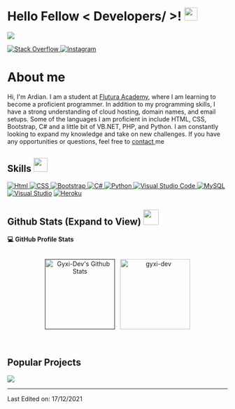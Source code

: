 <h1> Hello Fellow < Developers/ >! <img src = "https://raw.githubusercontent.com/MartinHeinz/MartinHeinz/master/wave.gif" width = 30px> </h1>
<p align='center'>
</p>

<p>
  <a href="https://github.com/DenverCoder1/readme-typing-svg"><img src="https://readme-typing-svg.herokuapp.com?&font=IBM+Plex+Sans&color=abcdef&size=20&lines=Welcome+to+my+GitHub+Profile!;I'm+a+18+yo+Programmer;I'm+a+Computer+Science+engineer" /></a>
</p>

   <a href="https://stackoverflow.com/users/19505084/g1xls" target="_blank">
    <img alt="Stack Overflow" src="https://img.shields.io/badge/Stack_Overflow-FE7A16?style=for-the-badge&logo=stack-overflow&logoColor=white">
  </a>  
  <a href="https://instagram.com/_ardiansyla" target="_blank">
    <img alt="Instagram" src="https://img.shields.io/badge/Instagram-%23E4405F.svg?style=for-the-badge&logo=Instagram&logoColor=white">
  </a>  

# About me
 
  Hi, I'm Ardian.
  I am a student at <a href="https://www.flutura-academy.com/" target="_blank"> Flutura Academy</a>, where I am learning to become a proficient programmer.
  In addition to my programming skills, I have a strong understanding of cloud hosting, domain names, and email setups.
  Some of the languages I am proficient in include HTML, CSS, Bootstrap, C# and a little bit of VB.NET, PHP, and Python.
  I am constantly looking to expand my knowledge and take on new challenges.
  If you have any opportunities or questions, feel free to <a href="mailto: ars.3@yahoo.com" target="_blank">contact </a>me

<h2> Skills <img src = "https://media2.giphy.com/media/QssGEmpkyEOhBCb7e1/giphy.gif?cid=ecf05e47a0n3gi1bfqntqmob8g9aid1oyj2wr3ds3mg700bl&rid=giphy.gif" width = 32px> </h2>
<a href="https://html.spec.whatwg.org/multipage/" target="_blank"> 
    <img alt="Html" src="https://img.shields.io/badge/html5-%23E34F26.svg?style=for-the-badge&logo=html5&logoColor=white">
  </a>

   <a href="https://en.wikipedia.org/wiki/CSS" target="_blank">
    <img alt="CSS" src="https://img.shields.io/badge/css3-%231572B6.svg?style=for-the-badge&logo=css3&logoColor=white">
  </a>
  
   <a href="https://getbootstrap.com/" target="_blank">
    <img alt="Bootstrap" src="https://img.shields.io/badge/bootstrap-%23563D7C.svg?style=for-the-badge&logo=bootstrap&logoColor=white">
  </a>

   <a href="https://learn.microsoft.com/en-us/dotnet/csharp/" target="_blank">
    <img alt="C#" src="https://img.shields.io/badge/c%23-%23239120.svg?style=for-the-badge&logo=c-sharp&logoColor=white">
  </a>
  
   <a href="https://www.python.org" target="_blank">
    <img alt="Python" src="https://img.shields.io/badge/Python-3776AB?style=for-the-badge&logo=python&logoColor=white">
  </a>
  
   <a href="https://code.visualstudio.com/" target="_blank">
    <img alt="Visual Studio Code" src="https://img.shields.io/badge/Visual%20Studio%20Code-0078d7.svg?style=for-the-badge&logo=visual-studio-code&logoColor=white">
  </a>
<a href="https://www.mysql.com/"><img alt="MySQL" src="https://img.shields.io/badge/Microsoft%20SQL%20Server-CC2927?style=for-the-badge&logo=microsoft%20sql%20server&logoColor=white"></a>
<a href="https://visualstudio.microsoft.com/"><img alt="Visual Studio" src="https://img.shields.io/badge/Visual%20Studio-5C2D91.svg?style=for-the-badge&logo=visual-studio&logoColor=white"></a>
<a href="https://www.heroku.com/"><img alt="Heroku" src="https://img.shields.io/badge/Heroku-430098?style=for-the-badge&logo=heroku&logoColor=white"></a>

<h2> Github Stats (Expand to View) <img src = "https://i.pinimg.com/originals/65/c4/f4/65c4f452571be1261e9c623f7da488ac.gif" width = 35px> </h2>

  <summary><b>💻 GitHub Profile Stats</b></summary>
  <br>
  <p align="center">
    <a href=""><img alt="Gyxi-Dev's Github Stats" src="https://github-readme-stats.vercel.app/api?username=gyxi-dev&show_icons=true&count_private=true&theme=algolia" height="160px"/></a>
  &nbsp;
	  <img src="https://github-readme-stats.vercel.app/api/top-langs?username=gyxi-dev&show_icons=true&locale=en&layout=compact&theme=algolia" alt="gyxi-dev" height="160px"/>
  </p>


<br/>

## Popular Projects
<a href="https://github.com/gyxi-dev/iFollow">
  <img align="center" src="https://github-readme-stats.anuraghazra1.vercel.app/api/pin/?username=gyxi-dev&repo=iFollow&theme=onedark" />
</a>  

----------------------------------------------------------------------
Last Edited on: 17/12/2021
